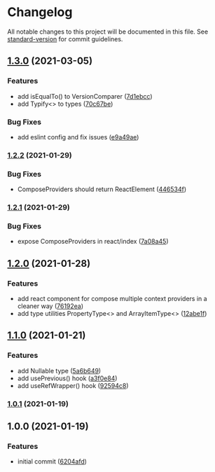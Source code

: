 # Changelog

All notable changes to this project will be documented in this file. See [standard-version](https://github.com/conventional-changelog/standard-version) for commit guidelines.

## [1.3.0](https://github.com/shm-open/utilities/compare/v1.2.2...v1.3.0) (2021-03-05)


### Features

* add isEqualTo() to VersionComparer ([7d1ebcc](https://github.com/shm-open/utilities/commit/7d1ebccdcbed64220e76652264352eb473c893b3))
* add Typify<> to types ([70c67be](https://github.com/shm-open/utilities/commit/70c67be5c117320df7dadf36e75c1b1b0edd302f))


### Bug Fixes

* add eslint config and fix issues ([e9a49ae](https://github.com/shm-open/utilities/commit/e9a49aef4023f31ea1a95eae2d158467625885ab))

### [1.2.2](https://github.com/shm-open/utilities/compare/v1.2.1...v1.2.2) (2021-01-29)


### Bug Fixes

* ComposeProviders should return ReactElement ([446534f](https://github.com/shm-open/utilities/commit/446534f163f7d2e1c6f27cb4e07225bf1d383b77))

### [1.2.1](https://github.com/shm-open/utilities/compare/v1.2.0...v1.2.1) (2021-01-29)


### Bug Fixes

* expose ComposeProviders in react/index ([7a08a45](https://github.com/shm-open/utilities/commit/7a08a454bb654dfd9c6962b6bd3db5c4f91498f8))

## [1.2.0](https://github.com/shm-open/utilities/compare/v1.1.0...v1.2.0) (2021-01-28)


### Features

* add <ComposeProviders> react component for compose multiple context providers in a cleaner way ([76192ea](https://github.com/shm-open/utilities/commit/76192eaff0c4cda66f019c5343664bf4f704ac3b))
* add type utilities PropertyType<> and ArrayItemType<> ([12abe1f](https://github.com/shm-open/utilities/commit/12abe1fff15c98f9c83e8988bcabd0f59c808f84))

## [1.1.0](https://github.com/shm-open/utilities/compare/v1.0.1...v1.1.0) (2021-01-21)


### Features

* add Nullable<T> type ([5a6b649](https://github.com/shm-open/utilities/commit/5a6b64917b83e4313ece1ac7f96c41b9f98e0fc2))
* add usePrevious() hook ([a3f0e84](https://github.com/shm-open/utilities/commit/a3f0e84af73c66e87630b042281b7c9775b310f2))
* add useRefWrapper() hook ([92594c8](https://github.com/shm-open/utilities/commit/92594c8510a77b643ce28947c38ea212c35a94b5))

### [1.0.1](https://github.com/shm-open/utilities/compare/v1.0.0...v1.0.1) (2021-01-19)

## 1.0.0 (2021-01-19)


### Features

* initial commit ([6204afd](https://github.com/shm-open/utilities/commit/6204afd7315a0bd927007810211598f12ab3783c))

